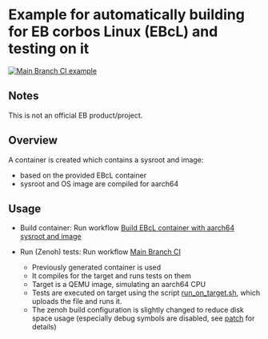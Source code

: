 # Example for automatically building for EB corbos Linux (EBcL) and testing on it
[![Main Branch CI example](https://github.com/flba-eb/ebcl_cicd_template/actions/workflows/main-ci.yml/badge.svg)](https://github.com/flba-eb/ebcl_cicd_template/actions/workflows/main-ci.yml)

## Notes

This is not an official EB product/project.

## Overview

A container is created which contains a sysroot and image:
- based on the provided EBcL container
- sysroot and OS image are compiled for aarch64

## Usage

- Build container: Run workflow [Build EBcL container with aarch64 sysroot and image](.github/workflows/build-container.yml)
- Run (Zenoh) tests: Run workflow [Main Branch CI](.github/workflows/main-ci.yml)

    - Previously generated container is used
    - It compiles for the target and runs tests on them
    - Target is a QEMU image, simulating an aarch64 CPU
    - Tests are executed on target using the script [run_on_target.sh](scripts/run_on_target.sh), which
        uploads the file and runs it.
    - The zenoh build configuration is slightly changed to reduce disk space usage (especially debug symbols are disabled, see [patch](./zenoh-patch.diff) for details)
